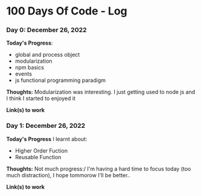 # 100 Days Of Code - Log



<!-- **Today's Progress**: Fixed CSS, worked on canvas functionality for the app.

**Thoughts:** I really struggled with CSS, but, overall, I feel like I am slowly getting better at it. Canvas is still new for me, but I managed to figure out some basic functionality.

**Link to work:** [Calculator App](http://www.example.com) -->

<!-- ### Day 0: February 30, 2016 (Example 2)
##### (delete me or comment me out)

**Today's Progress**: Fixed CSS, worked on canvas functionality for the app.

**Thoughts**: I really struggled with CSS, but, overall, I feel like I am slowly getting better at it. Canvas is still new for me, but I managed to figure out some basic functionality.

**Link(s) to work**: [Calculator App](http://www.example.com) -->

<!-- **Today's Progress**: I've gone through many exercises on FreeCodeCamp.

**Thoughts** I've recently started coding, and it's a great feeling when I finally solve an algorithm challenge after a lot of attempts and hours spent.

**Link(s) to work**
1. [Find the Longest Word in a String](https://www.freecodecamp.com/challenges/find-the-longest-word-in-a-string)
2. [Title Case a Sentence](https://www.freecodecamp.com/challenges/title-case-a-sentence) -->


### Day 0: December 26, 2022

**Today's Progress**: 
- global and process object
- modularization
- npm basics
- events
- js functional programming paradigm

**Thoughts:** Modularization was interesting. I just getting used to node js and I think I started to enjoyed it

**Link(s) to work**

### Day 1: December 26, 2022

**Today's Progress**
I learnt about:
- Higher Order Fuction
- Reusable Function

**Thoughts:** Not much progress:/ I'm having a hard time to focus today (too much distraction), I hope tommorow I'll be better..

**Link(s) to work**
